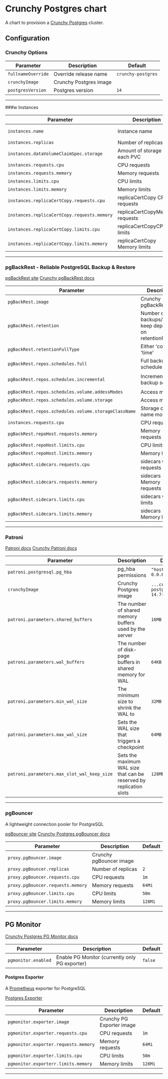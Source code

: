 # Crunchy Postgres chart

A chart to provision a [Crunchy Postgres](https://www.crunchydata.com/) cluster.

## Configuration

### Crunchy Options

| Parameter          | Description            | Default            |
| ------------------ | ---------------------- | ------------------ |
| `fullnameOverride` | Override release name  | `crunchy-postgres` |
| `crunchyImage`     | Crunchy Postgres image |                    |
| `postgresVersion`  | Postgres version       | `14`               |

---

###w Instances

| Parameter                                   | Description                    | Default                  |
| ------------------------------------------- | ------------------------------ | ------------------------ |
| `instances.name`                            | Instance name                  | `ha` (high availability) |
| `instances.replicas`                        | Number of replicas             | `2`                      |
| `instances.dataVolumeClaimSpec.storage`     | Amount of storage for each PVC | `480Mi`                  |
| `instances.requests.cpu`                    | CPU requests                   | `1m`                     |
| `instances.requests.memory`                 | Memory requests                | `256Mi`                  |
| `instances.limits.cpu`                      | CPU limits                     | `100m`                   |
| `instances.limits.memory`                   | Memory limits                  | `512Mi`                  |
| `instances.replicaCertCopy.requests.cpu`    | replicaCertCopy CPU requests   | `1m`                     |
| `instances.replicaCertCopy.requests.memory` | replicaCertCopyMemory requests | `32Mi`                   |
| `instances.replicaCertCopy.limits.cpu`      | replicaCertCopyCPU limits      | `50m`                    |
| `instances.replicaCertCopy.limits.memory`   | replicaCertCopy Memory limits  | `64Mi`                   |

---

### pgBackRest - Reliable PostgreSQL Backup & Restore

[pgBackRest site](https://pgbackrest.org/)
[Crunchy pgBackRest docs](https://access.crunchydata.com/documentation/pgbackrest/latest/)

| Parameter                                            | Description                                                   | Default                |
| ---------------------------------------------------- | ------------------------------------------------------------- | ---------------------- |
| `pgBackRest.image`                                   | Crunchy pgBackRest                                            |                        |
| `pgBackRest.retention`                               | Number of backups/days to keep depending on retentionFullType | `2`                    |
| `pgBackRest.retentionFullType`                       | Either 'count' or 'time'                                      | `count`                |
| `pgBackRest.repos.schedules.full`                    | Full backup schedule                                          | `0 8 * * *`            |
| `pgBackRest.repos.schedules.incremental`             | Incremental backup schedule                                   | `0 0,4,12,16,20 * * *` |
| `pgBackRest.repos.schedules.volume.addessModes`      | Access modes                                                  | `ReadWriteOnce`        |
| `pgBackRest.repos.schedules.volume.storage`          | Access modes                                                  | `64Mi`                 |
| `pgBackRest.repos.schedules.volume.storageClassName` | Storage class name modes                                      | `netapp-file-backup`   |
| `instances.requests.cpu`                             | CPU requests                                                  | `1m`                   |
| `pgBackRest.repoHost.requests.memory`                | Memory requests                                               | `256Mi`                |
| `pgBackRest.repoHost.limits.cpu`                     | CPU limits                                                    | `100m`                 |
| `pgBackRest.repoHost.limits.memory`                  | Memory limits                                                 | `512Mi`                |
| `pgBackRest.sidecars.requests.cpu`                   | sidecars CPU requests                                         | `1m`                   |
| `pgBackRest.sidecars.requests.memory`                | sidecars Memory requests                                      | `32Mi`                 |
| `pgBackRest.sidecars.limits.cpu`                     | sidecars CPU limits                                           | `50m`                  |
| `pgBackRest.sidecars.limits.memory`                  | sidecars Memory limits                                        | `64Mi`                 |

---

### Patroni

[Patroni docs](https://patroni.readthedocs.io/en/latest/)
[Crunchy Patroni docs](https://access.crunchydata.com/documentation/patroni/latest/)

| Parameter                                   | Description                                                         | Default                           |
| ------------------------------------------- | ------------------------------------------------------------------- | --------------------------------- |
| `patroni.postgresql.pg_hba`                 | pg_hba permissions                                                  | `"host all all 0.0.0.0/0 md5"`    |
| `crunchyImage`                              | Crunchy Postgres image                                              | `...crunchy-postgres:ubi8-14.7-0` |
| `patroni.parameters.shared_buffers`         | The number of shared memory buffers used by the server              | `16MB`                            |
| `patroni.parameters.wal_buffers`            | The number of disk-page buffers in shared memory for WAL            | `64KB`                            |
| `patroni.parameters.min_wal_size`           | The minimum size to shrink the WAL to                               | `32MB`                            |
| `patroni.parameters.max_wal_size`           | Sets the WAL size that triggers a checkpoint                        | `64MB`                            |
| `patroni.parameters.max_slot_wal_keep_size` | Sets the maximum WAL size that can be reserved by replication slots | `128MB`                           |

---

### pgBouncer

A lightweight connection pooler for PostgreSQL

[pgBouncer site](https://www.pgbouncer.org/)
[Crunchy Postgres pgBouncer docs](https://access.crunchydata.com/documentation/pgbouncer/latest/)

| Parameter                         | Description             | Default |
| --------------------------------- | ----------------------- | ------- |
| `proxy.pgBouncer.image`           | Crunchy pgBouncer image |         |
| `proxy.pgBouncer.replicas`        | Number of replicas      | `2`     |
| `proxy.pgBouncer.requests.cpu`    | CPU requests            | `1m`    |
| `proxy.pgBouncer.requests.memory` | Memory requests         | `64Mi`  |
| `proxy.pgBouncer.limits.cpu`      | CPU limits              | `50m`   |
| `proxy.pgBouncer.limits.memory`   | Memory limits           | `128Mi` |

---

## PG Monitor

[Crunchy Postgres PG Monitor docs](https://access.crunchydata.com/documentation/pgmonitor/latest/)

| Parameter           | Description                                    | Default |
| ------------------- | ---------------------------------------------- | ------- |
| `pgmonitor.enabled` | Enable PG Monitor (currently only PG exporter) | `false` |

#### Postgres Exporter

A [Prometheus](https://prometheus.io/) exporter for PostgreSQL

[Postgres Exporter](https://github.com/prometheus-community/postgres_exporter)

| Parameter                            | Description               | Default |
| ------------------------------------ | ------------------------- | ------- |
| `pgmonitor.exporter.image`           | Crunchy PG Exporter image |         |
| `pgmonitor.exporter.requests.cpu`    | CPU requests              | `1m`    |
| `pgmonitor.exporter.requests.memory` | Memory requests           | `64Mi`  |
| `pgmonitor.exporter.limits.cpu`      | CPU limits                | `50m`   |
| `pgmonitor.exporterr.limits.memory`  | Memory limits             | `128Mi` |

---
